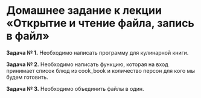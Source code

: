 # Домашнее задание к лекции «Открытие и чтение файла, запись в файл»


**Задача № 1.** Необходимо написать программу для кулинарной книги.

**Задача № 2.** Необходимо написать функцию, которая на вход принимает список блюд из cook_book и количество персон для кого мы будем готовить.

**Задача № 3.** Необходимо объединить файлы в один.